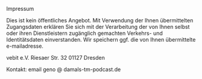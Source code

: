 Impressum 

Dies ist kein öffentliches Angebot. Mit Verwendung der Ihnen übermittelten Zugangsdaten erklären Sie sich mit der Verarbeitung der von Ihnen selbst oder ihren Dienstleistern zugänglich gemachten Verkehrs- und Identitätsdaten einverstanden. Wir speichern ggf. die von Ihnen übermittelte e-mailadresse. 

vebit e.V.
Riesaer Str. 32
01127 Dresden

Kontakt: email geno @ damals-tm-podcast.de